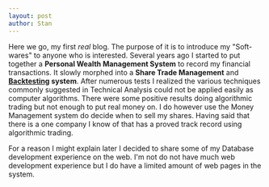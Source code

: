 ```yaml
---
layout: post
author: Stan
---
```

Here we go, my first _real_ blog. The purpose of it is to introduce my "Soft-wares" to anyone who is interested. Several years ago  I started to put together a **Personal Wealth Management System** to record my financial transactions. It slowly morphed into a **Share Trade Management** and **[Backtesting](https://en.wikipedia.org/wiki/Backtesting) system**. After numerous tests I realized the various techniques commonly suggested in Technical Analysis could not be applied easily as computer algorithms. There were some positive results doing algorithmic trading but not enough to put real money on. I do however use the Money Management system do decide when to sell my shares. Having said that there is a one company I know of that has a proved track record using algorithmic trading.

For a reason I might explain later I decided to share some of my Database development experience on the web. I'm not do not have much web development experience but I do have a limited amount of web pages in the system.

